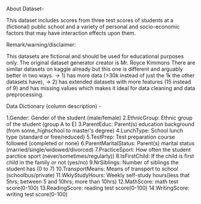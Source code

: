 About Dataset-

This dataset includes scores from three test scores of students at a (fictional) public school and a variety of personal and socio-economic factors that may have interaction effects upon them.

Remark/warning/disclaimer:

This datasets are fictional and should be used for educational purposes only.
The original dataset generator creator is Mr. Royce Kimmons
There are similar datasets on kaggle already but this one is different and arguably better in two ways.
-> 1) has more data (>30k instead of just the 1k the other datasets have),
-> 2) has extended datasets with more features (15 instead of 9) and has missing values which makes it ideal for data cleaning and data preprocessing.

Data Dictionary (column description) -

1.Gender: Gender of the student (male/female)
2.EthnicGroup: Ethnic group of the student (group A to E)
3.ParentEduc: Parent(s) education background (from some_highschool to master's degree)
4.LunchType: School lunch type (standard or free/reduced)
5.TestPrep: Test preparation course followed (completed or none)
6.ParentMaritalStatus: Parent(s) marital status (married/single/widowed/divorced)
7.PracticeSport: How often the student parctice sport (never/sometimes/regularly))
8.IsFirstChild: If the child is first child in the family or not (yes/no)
9.NrSiblings: Number of siblings the student has (0 to 7)
10.TransportMeans: Means of transport to school (schoolbus/private)
11.WklyStudyHours: Weekly self-study hours(less that 5hrs; between 5 and 10hrs; more than 10hrs)
12.MathScore: math test score(0-100)
13.ReadingScore: reading test score(0-100)
14.WritingScore: writing test score(0-100)
